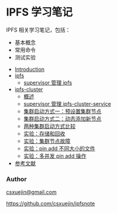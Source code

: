 # IPFS 学习笔记

IPFS 相关学习笔记，包括：
- 基本概念
- 常用命令
- 测试实验

* [Introduction](README.md)
* [ipfs](ipfs/readme.md)
    * [supervisor 管理 ipfs](ipfs/supervisor.md)
* [ipfs-cluster](ipfs-cluster/readme.md)
    * [概述](ipfs-cluster/overview.md)
    * [supervisor 管理 ipfs-cluster-service](ipfs-cluster/supervisor.md)
    * [集群启动方式一：预设置集群节点](ipfs-cluster/peerset.md)
    * [集群启动方式二：动态添加新节点](ipfs-cluster/bootstrap.md)
    * [两种集群启动方式比较](ipfs-cluster/compare.md)
    * [实验：存储和回收](ipfs-cluster/storage.md)
    * [实验：集群节点故障](ipfs-cluster/peer-down.md)
    * [实验：pin add 不同大小的文件](ipfs-cluster/differentsize.md)
    * [实验：多并发 pin add 操作](ipfs-cluster/pressure.md)
* [参考文献](reference.md)


### Author

csxuejin@gmail.com

https://github.com/csxuejin/ipfsnote
